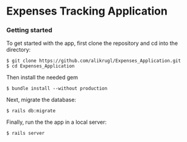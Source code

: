 # Expenses Tracking Application #

### Getting started

To get started with the app, first clone the repository and cd into the directory:
```
$ git clone https://github.com/alikrugl/Expenses_Application.git
$ cd Expenses_Application
```
Then install the needed gem
```
$ bundle install --without production
```
Next, migrate the database:
```
$ rails db:migrate
```
Finally, run the the app in a local server:
```
$ rails server
```
